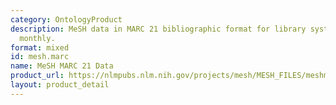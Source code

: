 ```yaml
---
category: OntologyProduct
description: MeSH data in MARC 21 bibliographic format for library systems. Posted
  monthly.
format: mixed
id: mesh.marc
name: MeSH MARC 21 Data
product_url: https://nlmpubs.nlm.nih.gov/projects/mesh/MESH_FILES/meshmarc/
layout: product_detail
---
```

